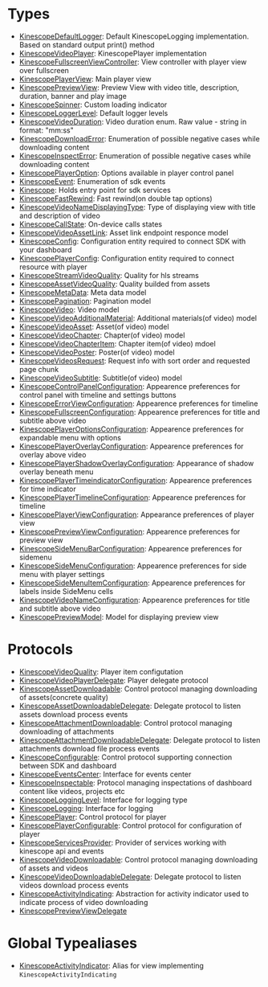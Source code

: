 # Types

  - [KinescopeDefaultLogger](/Documentation/KinescopeDefaultLogger):
    Default KinescopeLogging implementation. Based on standard output print() method
  - [KinescopeVideoPlayer](/Documentation/KinescopeVideoPlayer):
    KinescopePlayer implementation
  - [KinescopeFullscreenViewController](/Documentation/KinescopeFullscreenViewController):
    View controller with player view over fullscreen
  - [KinescopePlayerView](/Documentation/KinescopePlayerView):
    Main player view
  - [KinescopePreviewView](/Documentation/KinescopePreviewView):
    Preview View with video title, description, duration, banner and play image
  - [KinescopeSpinner](/Documentation/KinescopeSpinner):
    Custom loading indicator
  - [KinescopeLoggerLevel](/Documentation/KinescopeLoggerLevel):
    Default logger levels
  - [KinescopeVideoDuration](/Documentation/KinescopeVideoDuration):
    Video duration enum. Raw value - string in format: "mm:ss"
  - [KinescopeDownloadError](/Documentation/KinescopeDownloadError):
    Enumeration of possible negative cases while downloading content
  - [KinescopeInspectError](/Documentation/KinescopeInspectError):
    Enumeration of possible negative cases while downloading content
  - [KinescopePlayerOption](/Documentation/KinescopePlayerOption):
    Options available in player control panel
  - [KinescopeEvent](/Documentation/KinescopeEvent):
    Enumeration of sdk events
  - [Kinescope](/Documentation/Kinescope):
    Holds entry point for sdk services
  - [KinescopeFastRewind](/Documentation/KinescopeFastRewind):
    Fast rewind(on double tap options)
  - [KinescopeVideoNameDisplayingType](/Documentation/KinescopeVideoNameDisplayingType):
    Type of displaying view with title and description of video
  - [KinescopeCallState](/Documentation/KinescopeCallState):
    On-device calls states
  - [KinescopeVideoAssetLink](/Documentation/KinescopeVideoAssetLink):
    Asset link endpoint responce model
  - [KinescopeConfig](/Documentation/KinescopeConfig):
    Configuration entity required to connect SDK with your dashboard
  - [KinescopePlayerConfig](/Documentation/KinescopePlayerConfig):
    Configuration entity required to connect resource with player
  - [KinescopeStreamVideoQuality](/Documentation/KinescopeStreamVideoQuality):
    Quality for hls streams
  - [KinescopeAssetVideoQuality](/Documentation/KinescopeAssetVideoQuality):
    Quality builded from assets
  - [KinescopeMetaData](/Documentation/KinescopeMetaData):
    Meta data model
  - [KinescopePagination](/Documentation/KinescopePagination):
    Pagination model
  - [KinescopeVideo](/Documentation/KinescopeVideo):
    Video model
  - [KinescopeVideoAdditionalMaterial](/Documentation/KinescopeVideoAdditionalMaterial):
    Additional materials(of video) model
  - [KinescopeVideoAsset](/Documentation/KinescopeVideoAsset):
    Asset(of video) model
  - [KinescopeVideoChapter](/Documentation/KinescopeVideoChapter):
    Chapter(of video) model
  - [KinescopeVideoChapterItem](/Documentation/KinescopeVideoChapterItem):
    Chapter item(of video) mdoel
  - [KinescopeVideoPoster](/Documentation/KinescopeVideoPoster):
    Poster(of video) model
  - [KinescopeVideosRequest](/Documentation/KinescopeVideosRequest):
    Request info with sort order and requested page chunk
  - [KinescopeVideoSubtitle](/Documentation/KinescopeVideoSubtitle):
    Subtitle(of video) model
  - [KinescopeControlPanelConfiguration](/Documentation/KinescopeControlPanelConfiguration):
    Appearence preferences for control panel with timeline and settings buttons
  - [KinescopeErrorViewConfiguration](/Documentation/KinescopeErrorViewConfiguration):
    Appearence preferences for timeline
  - [KinescopeFullscreenConfiguration](/Documentation/KinescopeFullscreenConfiguration):
    Appearence preferences for title and subtitle above video
  - [KinescopePlayerOptionsConfiguration](/Documentation/KinescopePlayerOptionsConfiguration):
    Appearence preferences for expandable menu with options
  - [KinescopePlayerOverlayConfiguration](/Documentation/KinescopePlayerOverlayConfiguration):
    Appearence preferences for overlay above video
  - [KinescopePlayerShadowOverlayConfiguration](/Documentation/KinescopePlayerShadowOverlayConfiguration):
    Appearance of shadow overlay beneath menu
  - [KinescopePlayerTimeindicatorConfiguration](/Documentation/KinescopePlayerTimeindicatorConfiguration):
    Appearence preferences for time indicator
  - [KinescopePlayerTimelineConfiguration](/Documentation/KinescopePlayerTimelineConfiguration):
    Appearence preferences for timeline
  - [KinescopePlayerViewConfiguration](/Documentation/KinescopePlayerViewConfiguration):
    Appearance preferences of player view
  - [KinescopePreviewViewConfiguration](/Documentation/KinescopePreviewViewConfiguration):
    Appearence preferences for preview view
  - [KinescopeSideMenuBarConfiguration](/Documentation/KinescopeSideMenuBarConfiguration):
    Appearence preferences for sidemenu
  - [KinescopeSideMenuConfiguration](/Documentation/KinescopeSideMenuConfiguration):
    Appearence preferences for side menu with player settings
  - [KinescopeSideMenuItemConfiguration](/Documentation/KinescopeSideMenuItemConfiguration):
    Appearence preferences for labels inside SideMenu cells
  - [KinescopeVideoNameConfiguration](/Documentation/KinescopeVideoNameConfiguration):
    Appearence preferences for title and subtitle above video
  - [KinescopePreviewModel](/Documentation/KinescopePreviewModel):
    Model for displaying preview view

# Protocols

  - [KinescopeVideoQuality](/Documentation/KinescopeVideoQuality):
    Player item configutation
  - [KinescopeVideoPlayerDelegate](/Documentation/KinescopeVideoPlayerDelegate):
    Player delegate protocol
  - [KinescopeAssetDownloadable](/Documentation/KinescopeAssetDownloadable):
    Control protocol managing downloading of assets(concrete quality)
  - [KinescopeAssetDownloadableDelegate](/Documentation/KinescopeAssetDownloadableDelegate):
    Delegate protocol to listen assets download process events
  - [KinescopeAttachmentDownloadable](/Documentation/KinescopeAttachmentDownloadable):
    Control protocol managing downloading of attachments
  - [KinescopeAttachmentDownloadableDelegate](/Documentation/KinescopeAttachmentDownloadableDelegate):
    Delegate protocol to listen attachments download file process events
  - [KinescopeConfigurable](/Documentation/KinescopeConfigurable):
    Control protocol supporting connection between SDK and dashboard
  - [KinescopeEventsCenter](/Documentation/KinescopeEventsCenter):
    Interface for events center
  - [KinescopeInspectable](/Documentation/KinescopeInspectable):
    Protocol managing inspectations of dashboard content like videos, projects etc
  - [KinescopeLoggingLevel](/Documentation/KinescopeLoggingLevel):
    Interface for logging type
  - [KinescopeLogging](/Documentation/KinescopeLogging):
    Interface for logging
  - [KinescopePlayer](/Documentation/KinescopePlayer):
    Control protocol for player
  - [KinescopePlayerConfigurable](/Documentation/KinescopePlayerConfigurable):
    Control protocol for configuration of player
  - [KinescopeServicesProvider](/Documentation/KinescopeServicesProvider):
    Provider of services working with kinescope api and events
  - [KinescopeVideoDownloadable](/Documentation/KinescopeVideoDownloadable):
    Control protocol managing downloading of assets and videos
  - [KinescopeVideoDownloadableDelegate](/Documentation/KinescopeVideoDownloadableDelegate):
    Delegate protocol to listen videos download process events
  - [KinescopeActivityIndicating](/Documentation/KinescopeActivityIndicating):
    Abstraction for activity indicator used to indicate process of video downloading
  - [KinescopePreviewViewDelegate](/Documentation/KinescopePreviewViewDelegate)

# Global Typealiases

  - [KinescopeActivityIndicator](/Documentation/KinescopeActivityIndicator):
    Alias for view implementing `KinescopeActivityIndicating`
